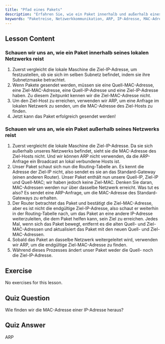 ```yaml
---
title: "Pfad eines Pakets"
description: "Erfahren Sie, wie ein Paket innerhalb und außerhalb eines Netzwerks reist. Verstehen Sie IP, MAC, ARP und Routing-Tabellen für die Netzwerkkommunikation. Beginnen Sie Ihre Reise in die Linux-Netzwerktechnik!"
keywords: "Paketreise, Netzwerkkommunikation, ARP, IP-Adresse, MAC-Adresse, Routing-Tabelle, Linux-Netzwerk, Anfängerleitfaden"
---
```


## Lesson Content

### Schauen wir uns an, wie ein Paket innerhalb seines lokalen Netzwerks reist

1. Zuerst vergleicht die lokale Maschine die Ziel-IP-Adresse, um festzustellen, ob sie sich im selben Subnetz befindet, indem sie ihre Subnetzmaske betrachtet.
2. Wenn Pakete gesendet werden, müssen sie eine Quell-MAC-Adresse, eine Ziel-MAC-Adresse, eine Quell-IP-Adresse und eine Ziel-IP-Adresse haben. Zu diesem Zeitpunkt kennen wir die Ziel-MAC-Adresse nicht.
3. Um den Ziel-Host zu erreichen, verwenden wir ARP, um eine Anfrage im lokalen Netzwerk zu senden, um die MAC-Adresse des Ziel-Hosts zu finden.
4. Jetzt kann das Paket erfolgreich gesendet werden!

### Schauen wir uns an, wie ein Paket außerhalb seines Netzwerks reist

1. Zuerst vergleicht die lokale Maschine die Ziel-IP-Adresse. Da sie sich außerhalb unseres Netzwerks befindet, sieht sie die MAC-Adresse des Ziel-Hosts nicht. Und wir können ARP nicht verwenden, da die ARP-Anfrage ein Broadcast an lokal verbundene Hosts ist.
2. Unser Paket schaut sich nun die Routing-Tabelle an. Es kennt die Adresse der Ziel-IP nicht, also sendet es sie an das Standard-Gateway (einen anderen Router). Unser Paket enthält nun unsere Quell-IP, Ziel-IP und Quell-MAC; wir haben jedoch keine Ziel-MAC. Denken Sie daran, MAC-Adressen werden nur über dasselbe Netzwerk erreicht. Was tut es also? Es sendet eine ARP-Anfrage, um die MAC-Adresse des Standard-Gateways zu erhalten.
3. Der Router betrachtet das Paket und bestätigt die Ziel-MAC-Adresse, aber es ist nicht die endgültige Ziel-IP-Adresse, also schaut er weiterhin in der Routing-Tabelle nach, um das Paket an eine andere IP-Adresse weiterzuleiten, die dem Paket helfen kann, sein Ziel zu erreichen. Jedes Mal, wenn sich das Paket bewegt, entfernt es die alten Quell- und Ziel-MAC-Adressen und aktualisiert das Paket mit den neuen Quell- und Ziel-MAC-Adressen.
4. Sobald das Paket an dasselbe Netzwerk weitergeleitet wird, verwenden wir ARP, um die endgültige Ziel-MAC-Adresse zu finden.
5. Während dieses Prozesses ändert unser Paket weder die Quell- noch die Ziel-IP-Adresse.

## Exercise

No exercises for this lesson.

## Quiz Question

Wie finden wir die MAC-Adresse einer IP-Adresse heraus?

## Quiz Answer

ARP
